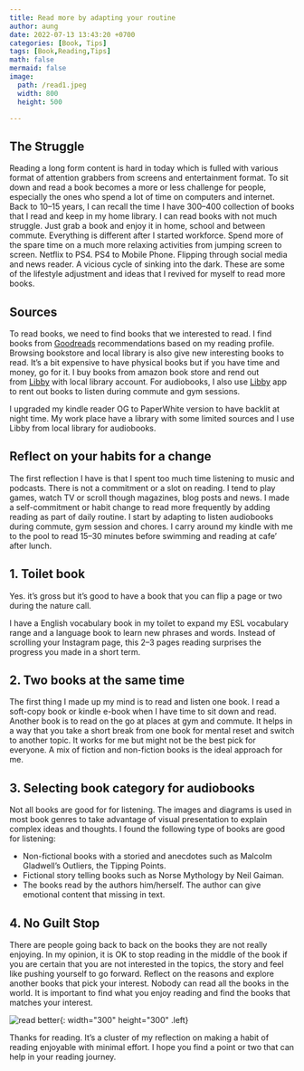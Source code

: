 ```yaml
---
title: Read more by adapting your routine
author: aung
date: 2022-07-13 13:43:20 +0700
categories: [Book, Tips]
tags: [Book,Reading,Tips]
math: false
mermaid: false
image:
  path: /read1.jpeg
  width: 800
  height: 500

---
```


## The Struggle

Reading a long form content is hard in today which is fulled with various format of attention grabbers from screens and entertainment format. To sit down and read a book becomes a more or less challenge for people, especially the ones who spend a lot of time on computers and internet.
Back to 10–15 years, I can recall the time I have 300–400 collection of books that I read and keep in my home library. I can read books with not much struggle. Just grab a book and enjoy it in home, school and between commute.
Everything is different after I started workforce. Spend more of the spare time on a much more relaxing activities from jumping screen to screen. Netflix to PS4. PS4 to Mobile Phone. Flipping through social media and news reader. A vicious cycle of sinking into the dark.
These are some of the lifestyle adjustment and ideas that I revived for myself to read more books.

## Sources

To read books, we need to find books that we interested to read. I find books from [Goodreads](https://www.goodreads.com/) recommendations based on my reading profile. Browsing bookstore and local library is also give new interesting books to read. It’s a bit expensive to have physical books but if you have time and money, go for it. I buy books from amazon book store and rend out from [Libby](https://www.overdrive.com/apps/libby) with local library account. For audiobooks, I also use [Libby](https://www.overdrive.com/apps/libby) app to rent out books to listen during commute and gym sessions.

I upgraded my kindle reader OG to PaperWhite version to have backlit at night time. My work place have a library with some limited sources and I use Libby from local library for audiobooks.

## Reflect on your habits for a change

The first reflection I have is that I spent too much time listening to music and podcasts. There is not a commitment or a slot on reading. I tend to play games, watch TV or scroll though magazines, blog posts and news. I made a self-commitment or habit change to read more frequently by adding reading as part of daily routine. I start by adapting to listen audiobooks during commute, gym session and chores. I carry around my kindle with me to the pool to read 15–30 minutes before swimming and reading at cafe’ after lunch.

## 1. Toilet book

Yes. it’s gross but it’s good to have a book that you can flip a page or two during the nature call.

I have a English vocabulary book in my toilet to expand my ESL vocabulary range and a language book to learn new phrases and words. Instead of scrolling your Instagram page, this 2–3 pages reading surprises the progress you made in a short term.

## 2. Two books at the same time

The first thing I made up my mind is to read and listen one book. I read a soft-copy book or kindle e-book when I have time to sit down and read. Another book is to read on the go at places at gym and commute. It helps in a way that you take a short break from one book for mental reset and switch to another topic. It works for me but might not be the best pick for everyone. A mix of fiction and non-fiction books is the ideal approach for me.

## 3. Selecting book category for audiobooks

Not all books are good for for listening. The images and diagrams is used in most book genres to take advantage of visual presentation to explain complex ideas and thoughts. I found the following type of books are good for listening:

- Non-fictional books with a storied and anecdotes such as Malcolm Gladwell’s Outliers, the Tipping Points.
- Fictional story telling books such as Norse Mythology by Neil Gaiman.
- The books read by the authors him/herself. The author can give emotional content that missing in text.

## 4. No Guilt Stop

There are people going back to back on the books they are not really enjoying. In my opinion, it is OK to stop reading in the middle of the book if you are certain that you are not interested in the topics, the story and feel like pushing yourself to go forward. Reflect on the reasons and explore another books that pick your interest. Nobody can read all the books in the world. It is important to find what you enjoy reading and find the books that matches your interest. 

![read better](/read2.jpeg){: width="300" height="300" .left}

Thanks for reading. It’s a cluster of my reflection on making a habit of reading enjoyable with minimal effort. I hope you find a point or two that can help in your reading journey.